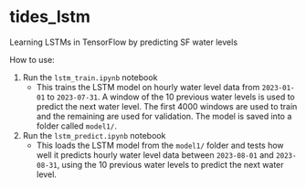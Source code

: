 # tides_lstm
Learning LSTMs in TensorFlow by predicting SF water levels

How to use:
1. Run the `lstm_train.ipynb` notebook  
    * This trains the LSTM model on hourly water level data from `2023-01-01` to `2023-07-31`. A window of the 10 previous water levels is used to predict the next water level. The first 4000 windows are used to train and the remaining are used for validation. The model is saved into a folder called `model1/`.
2. Run the `lstm_predict.ipynb` notebook
    * This loads the LSTM model from the `model1/` folder and tests how well it predicts hourly water level data between `2023-08-01` and `2023-08-31`, using the 10 previous water levels to predict the next water level.  
